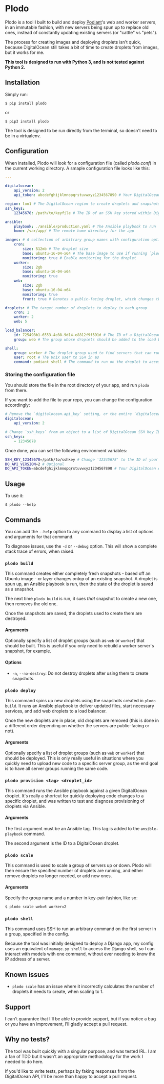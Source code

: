 # Plodo

Plodo is a tool I built to build and deploy [Podiant](https://podiant.co/)'s web and worker servers, in an immutable fashion, with new servers being spun up to replace old ones, instead of constantly updating existing servers (or "cattle" vs "pets").

The process for creating images and deploying droplets isn't quick, because DigitalOcean still takes a bit of time to create droplets from images, but it works for me.

**This tool is designed to run with Python 3, and is not tested against Python 2.**

## Installation

Simply run:

    $ pip install plodo

or

    $ pip3 install plodo

The tool is designed to be run directly from the terminal, so doesn't need to be in a virtualenv.

## Configuration

When installed, Plodo will look for a configuration file (called _plodo.conf_) in the current working directory. A smaple configuration file looks like this:

```yaml
---

digitalocean:
    api_version: 2
    api_token: abcdefghijklmnopqrstuvwxyz1234567890 # Your DigitalOcean API token

region: lon1 # The DigitalOcean region to create droplets and snapshots
ssh_keys:
    12345678: /path/to/keyfile # The ID of an SSH key stored within DigitalOcean, and the local path to the key file

ansible:
    playbook: ./ansible/production.yaml # The Ansible playbook to run
    home: /var/app/ # The remote home directory for the app

images: # A collection of arbitrary group names with configuration options
    cron:
        size: 512mb # The droplet size
        base: ubuntu-16-04-x64 # The base image to use if running `plodo build` for the first time
        monitoring: true # Enable monitoring for the droplet
    worker:
        size: 2gb
        base: ubuntu-16-04-x64
        monitoring: true
    web:
        size: 2gb
        base: ubuntu-16-04-x64
        monitoring: true
        front: true # Denotes a public-facing droplet, which changes the order of how droplets are destroyed and created

droplets: # The target number of droplets to deploy in each group
    cron: 1
    worker: 2
    web: 5

load_balancer:
    id: 725498b1-6553-4e88-9d14-e8812f9f591d # The ID of a DigitalOcean load balancer to add droplets to
    group: web # The group whose droplets should be added to the load balancer

shell:
    group: worker # The droplet group used to find servers that can run a shell command
    user: root # The Unix user to SSH in as
    command: podiant shell # The command to run on the droplet to access a shell
```

### Storing the configuration file

You should store the file in the root directory of your app, and run `plodo` from there.

If you want to add the file to your repo, you can change the configuration accordingly:

```yaml
# Remove the `digitalocean.api_key` setting, or the entire `digitalocean` object.
digitalocean:
    api_version: 2

# Change `ssh_keys` from an object to a list of DigitalOcean SSH key IDs
ssh_keys:
    - 12345678
```

Once done, you can set the following environment variables:

```sh
SSH_KEY_12345678=/path/to/sshkey # Change '12345678' to the ID of your SSH key within DigitalOcean
DO_API_VERSION=2 # Optional
DO_API_TOKEN=abcdefghijklmnopqrstuvwxyz1234567890 # Your DigitalOcean API token
```

## Usage

To use it:

```
$ plodo --help
```

## Commands

You can add the `--help` option to any command to display a list of options and arguments for that command.

To diagnose issues, use the `-d` or `--debug` option. This will show a complete stack trace of errors, when raised.

### `plodo build`

This command creates either completely fresh snapshots - based off an Ubuntu image - or layer changes ontop of an existing snapshot. A droplet is spun up, an Ansible playbook is run, then the state of the droplet is saved as a snapshot.

The next time `plodo build` is run, it sues _that_ snapshot to create a new one, then removes the old one.

Once the snapshots are saved, the droplets used to create them are destroyed.

#### Arguments

Optionally specify a list of droplet groups (such as `web` or `worker`) that should be built. This is useful if you only need to rebuild a worker server's snapshot, for example.

#### Options

  - `-n`, `--no-destroy`: Do not destroy droplets after using them to create snapshots.

### `plodo deploy`

This command spins up new droplets using the snapshots created in `plodo build`. It runs an Ansible playbook to deliver updated files, start necessary services, and add web droplets to a load balancer.

Once the new droplets are in place, old droplets are removed (this is done in a different order depending on whether the servers are public-facing or not).

#### Arguments

Optionally specify a list of droplet groups (such as `web` or `worker`) that should be deployed. This is only really useful in situations where you quickly need to upload new code to a specific server group, as the end goal is to have all server groups running the same code.

### `plodo provision <tag> <droplet_id>`

This command runs the Ansible playbook against a given DigitalOcean droplet. It's really a shortcut for quickly deploying code changes to a specific droplet, and was written to test and diagnose provisioning of droplets via Ansible.

#### Arguments

The first argument must be an Ansible tag. This tag is added to the `ansible-playbook` command.

The second argument is the ID to a DigitalOcean droplet.

### `plodo scale`

This command is used to scale a group of servers up or down. Plodo will then ensure the specified number of droplets are running, and either remove droplets no longer needed, or add new ones.

#### Arguments

Specify the group name and a number in key-pair fashion, like so:

```sh
$ plodo scale web=6 worker=2
```

### `plodo shell`

This command uses SSH to run an arbitrary command on the first server in a group, specified in the config.

Because the tool was initially designed to deploy a Django app, my config uses an equivalent of `manage.py shell` to access the Django shell, so I can interact with models with one command, without ever needing to know the IP address of a server.

## Known issues

- `plodo scale` has an issue where it incorrectly calculates the number of droplets it needs to create, when scaling to 1.

## Support

I can't guarantee that I'll be able to provide support, but if you notice a bug or you have an improvement, I'll gladly accept a pull request.

## Why no tests?

The tool was built quickly with a singular purpose, and was tested IRL. I am a fan of TDD but it wasn't an appropriate methodology for the work I needed to do here.

If you'd like to write tests, perhaps by faking responses from the DigitalOcean API, I'll be more than happy to accept a pull request.
